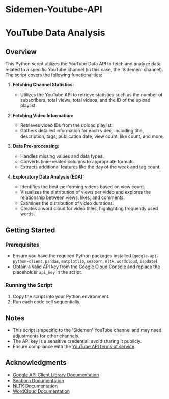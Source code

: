 # Sidemen-Youtube-API

# YouTube Data Analysis

## Overview

This Python script utilizes the YouTube Data API to fetch and analyze data related to a specific YouTube channel (in this case, the 'Sidemen' channel). The script covers the following functionalities:

1. **Fetching Channel Statistics:**
   - Utilizes the YouTube API to retrieve statistics such as the number of subscribers, total views, total videos, and the ID of the upload playlist.

2. **Fetching Video Information:**
   - Retrieves video IDs from the upload playlist.
   - Gathers detailed information for each video, including title, description, tags, publication date, view count, like count, and more.

3. **Data Pre-processing:**
   - Handles missing values and data types.
   - Converts time-related columns to appropriate formats.
   - Extracts additional features like the day of the week and tag count.

4. **Exploratory Data Analysis (EDA):**
   - Identifies the best-performing videos based on view count.
   - Visualizes the distribution of views per video and explores the relationship between views, likes, and comments.
   - Examines the distribution of video durations.
   - Creates a word cloud for video titles, highlighting frequently used words.

## Getting Started

### Prerequisites
- Ensure you have the required Python packages installed (`google-api-python-client`, `pandas`, `matplotlib`, `seaborn`, `nltk`, `wordcloud`, `isodate`).
- Obtain a valid API key from the [Google Cloud Console](https://console.cloud.google.com/) and replace the placeholder `api_key` in the script.

### Running the Script
1. Copy the script into your Python environment.
2. Run each code cell sequentially.

## Notes

- This script is specific to the 'Sidemen' YouTube channel and may need adjustments for other channels.
- The API key is a sensitive credential; avoid sharing it publicly.
- Ensure compliance with the [YouTube API terms of service](https://developers.google.com/youtube/terms/api-services-terms).

## Acknowledgments

- [Google API Client Library Documentation](https://developers.google.com/youtube/v3)
- [Seaborn Documentation](https://seaborn.pydata.org/)
- [NLTK Documentation](https://www.nltk.org/)
- [WordCloud Documentation](https://github.com/amueller/word_cloud)


